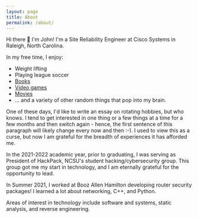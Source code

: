 ```yaml
---
layout: page
title: About
permalink: /about/
---
```


Hi there 👋 I'm John!
I'm a Site Reliability Engineer at Cisco Systems in Raleigh, North Carolina.

In my free time, I enjoy:
- Weight lifting
- Playing league soccer
- [Books](https://www.goodreads.com/user/show/99373945-jack-allison) 
- [Video games](https://www.ign.com/playlist/weakfish6)
- [Movies](https://letterboxd.com/john123allison/)
- ... and a variety of other random things that pop into my brain. 

One of these days, I'd like to write an essay on rotating hobbies, but who knows. I tend to get interested in one thing 
or a few things at a time for a few months and then switch again - hence, the first sentence of this paragraph will likely change every 
now and then :-). I used to view this as a curse, but now I am grateful for the breadth of experiences it has afforded me.

In the 2021-2022 academic year, prior to graduating, I was serving as President of HackPack, NCSU's student hacking/cybersecurity group. 
This group got me my start in technology, and I am eternally grateful for the opportunity to lead.

In Summer 2021, I worked at Booz Allen Hamilton developing router security packages! I 
learned a lot about networking, C++, and Python.

Areas of interest in technology include software and systems, static analysis, and reverse engineering.
